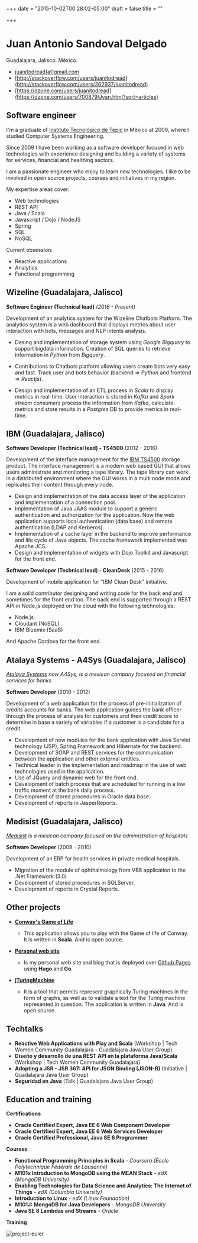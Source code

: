 +++
date = "2015-10-02T00:28:02-05:00"
draft = false
title = ""

+++

# Juan Antonio Sandoval Delgado
Guadalajara, Jalisco. México.

- [juanitodread[at]gmail.com](mailto:juanitodread@gmail.com)
- [http://stackoverflow.com/users/juanitodread](http://stackoverflow.com/users/362937/juanitodread)
- [https://dzone.com/users/juanitodread](https://dzone.com/users/700879/Jvan.html?sort=articles)

## Software engineer

I'm a graduate of [Instituto Tecnológico de Tepic](http://www.ittepic.edu.mx/) in México at 2009, where I studied Computer Systems Engineering.

Since 2009 I have been working as a software developer focused in web technologies with experience designing and building a variety of systems for services, financial and healthing sectors.

I am a passionate engineer who enjoy to learn new technologies. I like to be involved in open source projects, courses and initiatives in my region.

My expertise areas cover:

* Web technologies
* REST API
* Java / Scala
* Javascript / Dojo / NodeJS
* Spring
* SQL
* NoSQL

Current obsession:

* Reactive applications
* Analytics
* Functional programming

## Wizeline (Guadalajara, Jalisco)

**Software Engineer (Technical lead)** *(2016 - Present)*

Development of an analytics system for the Wizeline Chatbots Platform. The analytics system is a web dashboard that displays metrics about user interaction with bots, messages and NLP intents analysis.

* Desing and implementation of storage system using _Google Bigquery_ to support bigdata information. Creation of SQL queries to retrieve information in _Python_ from _Bigquery_.

* Contributions to Chatbots platform allowing users create bots very easy and fast. Track user and bots behavior (backend => _Python_ and frontend => _Reactjs_).

* Design and implementation of an ETL process in _Scala_ to display metrics in real-time. User interaction is stored in _Kafka_ and _Spark stream consumers_ process the information from _Kafka_, calculate metrics and store results in a _Postgres_ DB to provide metrics in real-time.


## IBM (Guadalajara, Jalisco)

**Software Developer (Technical lead) - TS4500** (2012 - 2016)

Development of the interface management for the [IBM TS4500](http://www-03.ibm.com/systems/storage/tape/ts4500/index.html) storage product. The interface management is a modern web based GUI that allows users administrate and monitoring a tape library. The tape library can work in a distributed environment where the GUI works in a multi node mode and replicates their content through every node.

* Design and implementation of the data access layer of the application and implementation of a connection pool.
* Implementation of Java JAAS module to support a generic authentication and authorization for the application. Now the web application supports local authentication (data base) and remote authentication (LDAP and Kerberos).
* Implementation of a cache layer in the backend to improve performance and life cycle of Java objects. The cache framework implemented was Apache JCS.
* Design and implementation of widgets with Dojo Toolkit and Javascript for the front end.  

**Software Developer (Technical lead) - CleanDesk** (2015 - 2016)

Development of mobile application for "IBM Clean Desk" initiative.

I am a solid contributor designing and writing code for the back end and sometimes for the front end too. The back end is supported through a REST API in Node.js deployed on the cloud with the following technologies:

* Node.js
* Cloudant (NoSQL)
* IBM Bluemix (SaaS)

And Apache Cordova for the front end.

## Atalaya Systems - A4Sys (Guadalajara, Jalisco)
*[Atalaya Systems](http://www.atalayasystems.com/) now A4Sys, is a mexican company focused on financial services for banks*

**Software Developer** (2010 - 2012)

Development of a web application for the process of pre-initialization of credits accounts for banks. The web application guides the bank officer through the process of analysis for customers and their credit score to determine in base a variety of variables if a customer is a candidate for a credit.  

* Development of new modules for the bank application with Java Servlet technology (JSP), Spring Framework and Hibernate for the backend.
* Development of SOAP and REST services for the communication between the application and other external entities.
* Technical leader in the implementation and roadmap in the use of web technologies used in the application.
* Use of JQuery and dynamic web for the front end.
* Development of batch process that are scheduled for running in a low traffic moment at the bank daily process.
* Development of stored procedures in Oracle data base.
* Development of reports in JasperReports.

## Medisist (Guadalajara, Jalisco)
*[Medisist](http://www.medisist.com.mx/) is a mexican company focused on the administration of hospitals*

**Software Developer** (2009 - 2010)

Development of an ERP for health services in private medical hospitals.

* Migration of the module of ophthalmology from VB6 application to the .Net Framework (3.0)
* Development of stored procedures in SQLServer.
* Development of reports in Crystal Reports.

## Other projects

* **[Conway's Game of Life](https://github.com/juanitodread/conway-game-of-life)**
  * This application allows you to play with the Game of life of Conway. It is written in **Scala**. And is open source.

* **[Personal web site](http://juanitodread.github.io)**
  * Is my personal web site and blog that is deployed over [Github Pages](https://pages.github.com) using **Hugo** and **Go**.

* **[jTuringMachine](https://github.com/juanitodread/jturingmachinele)**
  * It is a tool that permits represent graphically Turing machines in the form of graphs, as well as to validate a text for the Turing machine represented in question. The application is written in **Java**. And is open source.

## Techtalks
* **Reactive Web Applications with Play and Scala** (Workshop | Tech Women Community Guadalajara - Guadalajara Java User Group)
* **Diseño y desarrollo de una REST API en la plataforma Java/Scala** (Workshop | Tech Women Community Guadalajara)
* **Adopting a JSR - JSR 367: API for JSON Binding (JSON-B)** (Initiative | Guadalajara Java User Group)
* **Seguridad en Java** (Talk | Guadalajara Java User Group)

## Education and training

**Certifications**

* **Oracle Certified Expert, Java EE 6 Web Component Developer**
* **Oracle Certified Expert, Java EE 6 Web Services Developer**
* **Oracle Certified Professional, Java SE 6 Programmer**

**Courses**

* **Functional Programming Principles in Scala** - *Coursera (École Polytechnique Fédérale de Lausanne)*
* **M101x Introduction to MongoDB using the MEAN Stack** - *edX (MongoDB University)*
* **Enabling Technologies for Data Science and Analytics: The Internet of Things** - *edX (Columbia University)*
* **Introduction to Linux** - *edX (Linux Foundation)*
* **M101J: MongoDB for Java Developers** - *MongoDB University*
* **Java SE 8 Lambdas and Streams** - *Oracle*

**Training**

![project-euler](https://projecteuler.net/profile/juanitodread.png)
